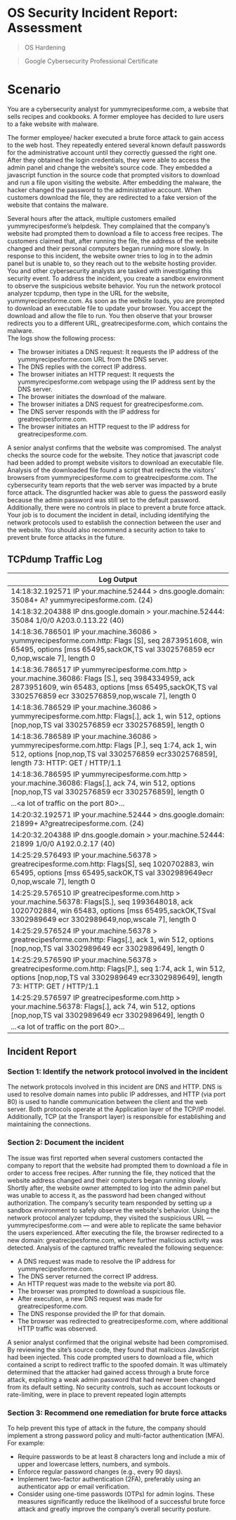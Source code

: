 # OS Security Incident Report: Assessment

> OS Hardening

> Google Cybersecurity Professional Certificate

# Scenario

You are a cybersecurity analyst for yummyrecipesforme.com, a website that sells recipes and cookbooks. A former employee has decided to lure users to a fake website with malware.

The former employee/ hacker executed a brute force attack to gain access to the web host. They repeatedly entered several known default passwords for the administrative account until they correctly guessed the right one. After they obtained the login credentials, they were able to access the admin panel and change the website’s source code. They embedded a javascript function in the source code that prompted visitors to download and run a file upon visiting the website. After embedding the malware, the hacker changed the password to the administrative account. When customers download the file, they are redirected to a fake version of the website that contains the malware.

Several hours after the attack, multiple customers emailed yummyrecipesforme’s helpdesk. They complained that the company’s website had prompted them to download a file to access free recipes. The customers claimed that, after running the file, the address of the website changed and their personal computers began running more slowly. 
In response to this incident, the website owner tries to log in to the admin panel but is unable to, so they reach out to the website hosting provider. You and other cybersecurity analysts are tasked with investigating this security event.
To address the incident, you create a sandbox environment to observe the suspicious website behavior. You run the network protocol analyzer tcpdump, then type in the URL for the website, yummyrecipesforme.com. As soon as the website loads, you are prompted to download an executable file to update your browser. You accept the download and allow the file to run. You then observe that your browser redirects you to a different URL, greatrecipesforme.com, which contains the malware.  
The logs show the following process:
* The browser initiates a DNS request: It requests the IP address of the yummyrecipesforme.com URL from the DNS server.
* The DNS replies with the correct IP address. 
* The browser initiates an HTTP request: It requests the yummyrecipesforme.com webpage using the IP address sent by the DNS server.
* The browser initiates the download of the malware.
* The browser initiates a DNS request for greatrecipesforme.com.
* The DNS server responds with the IP address for greatrecipesforme.com.
* The browser initiates an HTTP request to the IP address for greatrecipesforme.com.

A senior analyst confirms that the website was compromised. The analyst checks the source code for the website. They notice that javascript code had been added to prompt website visitors to download an executable file. Analysis of the downloaded file found a script that redirects the visitors’ browsers from yummyrecipesforme.com to greatrecipesforme.com. 
The cybersecurity team reports that the web server was impacted by a brute force attack. The disgruntled hacker was able to guess the password easily because the admin password was still set to the default password. Additionally, there were no controls in place to prevent a brute force attack. 
Your job is to document the incident in detail, including identifying the network protocols used to establish the connection between the user and the website.  You should also recommend a security action to take to prevent brute force attacks in the future.

## TCPdump Traffic Log

| Log Output |
| --- |
| 14:18:32.192571 IP your.machine.52444 > dns.google.domain: 35084+ A? yummyrecipesforme.com. (24)  |
| 14:18:32.204388 IP dns.google.domain > your.machine.52444: 35084 1/0/0 A203.0.113.22 (40)  |
| 14:18:36.786501 IP your.machine.36086 > yummyrecipesforme.com.http: Flags [S], seq 2873951608, win 65495, options [mss 65495,sackOK,TS val 3302576859 ecr 0,nop,wscale 7], length 0 |
| 14:18:36.786517 IP yummyrecipesforme.com.http > your.machine.36086: Flags [S.], seq 3984334959, ack 2873951609, win 65483, options [mss 65495,sackOK,TS val 3302576859 ecr 3302576859,nop,wscale 7], length 0 |
| 14:18:36.786529 IP your.machine.36086 > yummyrecipesforme.com.http: Flags[.], ack 1, win 512, options [nop,nop,TS val 3302576859 ecr 3302576859], length 0 |
| 14:18:36.786589 IP your.machine.36086 > yummyrecipesforme.com.http: Flags [P.], seq 1:74, ack 1, win 512, options [nop,nop,TS val 3302576859 ecr3302576859], length 73: HTTP: GET / HTTP/1.1 |
| 14:18:36.786595 IP yummyrecipesforme.com.http > your.machine.36086: Flags[.], ack 74, win 512, options [nop,nop,TS val 3302576859 ecr 3302576859], length 0 | <br>
| ...<a lot of traffic on the port 80>... |
| 14:20:32.192571 IP your.machine.52444 > dns.google.domain: 21899+ A?greatrecipesforme.com. (24) |
| 14:20:32.204388 IP dns.google.domain > your.machine.52444: 21899 1/0/0 A192.0.2.17 (40) |
| 14:25:29.576493 IP your.machine.56378 > greatrecipesforme.com.http: Flags[S], seq 1020702883, win 65495, options [mss 65495,sackOK,TS val 3302989649ecr 0,nop,wscale 7], length 0 |
| 14:25:29.576510 IP greatrecipesforme.com.http > your.machine.56378: Flags[S.], seq 1993648018, ack 1020702884, win 65483, options [mss 65495,sackOK,TSval 3302989649 ecr 3302989649,nop,wscale 7], length 0 |
| 14:25:29.576524 IP your.machine.56378 > greatrecipesforme.com.http: Flags[.], ack 1, win 512, options [nop,nop,TS val 3302989649 ecr 3302989649], length 0 |
| 14:25:29.576590 IP your.machine.56378 > greatrecipesforme.com.http: Flags[P.], seq 1:74, ack 1, win 512, options [nop,nop,TS val 3302989649 ecr3302989649], length 73: HTTP: GET / HTTP/1.1 |
| 14:25:29.576597 IP greatrecipesforme.com.http > your.machine.56378: Flags[.], ack 74, win 512, options [nop,nop,TS val 3302989649 ecr 3302989649], length 0 | <br>
| ...<a lot of traffic on the port 80>... |

## Incident Report

### Section 1: Identify the network protocol involved in the incident 
 The network protocols involved in this incident are DNS and HTTP. DNS is used to resolve domain names into public IP addresses, and HTTP (via port 80) is used to handle communication between the client and the web server. Both protocols operate at the Application layer of the TCP/IP model. Additionally, TCP (at the Transport layer) is responsible for establishing and maintaining the connections. 

### Section 2: Document the incident 

 The issue was first reported when several customers contacted the company to report that the website had prompted them to download a file in order to access free recipes. After running the file, they noticed that the website address changed and their computers began running slowly.
Shortly after, the website owner attempted to log into the admin panel but was unable to access it, as the password had been changed without authorization.
The company’s security team responded by setting up a sandbox environment to safely observe the website's behavior. Using the network protocol analyzer tcpdump, they visited the suspicious URL — yummyrecipesforme.com — and were able to replicate the same behavior the users experienced. After executing the file, the browser redirected to a new domain: greatrecipesforme.com, where further malicious activity was detected.
Analysis of the captured traffic revealed the following sequence:
* A DNS request was made to resolve the IP address for yummyrecipesforme.com.
* The DNS server returned the correct IP address.
* An HTTP request was made to the website via port 80.
* The browser was prompted to download a suspicious file.
* After execution, a new DNS request was made for greatrecipesforme.com.
* The DNS response provided the IP for that domain.
* The browser was redirected to greatrecipesforme.com, where additional HTTP traffic was observed.

A senior analyst confirmed that the original website had been compromised. By reviewing the site’s source code, they found that malicious JavaScript had been injected. This code prompted users to download a file, which contained a script to redirect traffic to the spoofed domain.
It was ultimately determined that the attacker had gained access through a brute force attack, exploiting a weak admin password that had never been changed from its default setting. No security controls, such as account lockouts or rate-limiting, were in place to prevent repeated login attempts 

### Section 3: Recommend one remediation for brute force attacks
To help prevent this type of attack in the future, the company should implement a strong password policy and multi-factor authentication (MFA).
For example:
* Require passwords to be at least 8 characters long and include a mix of upper and lowercase letters, numbers, and symbols.
* Enforce regular password changes (e.g., every 90 days).
* Implement two-factor authentication (2FA), preferably using an authenticator app or email verification.
* Consider using one-time passwords (OTPs) for admin logins.
These measures significantly reduce the likelihood of a successful brute force attack and greatly improve the company’s overall security posture.
